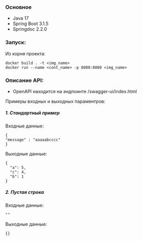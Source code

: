 ### Основное

- Java 17
- Spring Boot 3.1.5
- Springdoc 2.2.0

### Запуск:

Из корня проекта:

```
docker build . -t <img_name>
docker run --name <cont_name> -p 8080:8080 <img_name>
```

### Описание API:

- OpenAPI находится на эндпоинте /swagger-ui/index.html

Примеры входных и выходных параментров:

##### 1. Стандартный пример

Входные данные:
```
{
"message" : "aaaaabcccc"
}
```

Выходные данные:
```
{
  "a": 5,
  "c": 4,
  "b": 1
}
```

##### 2. Пустая строка

Входные данные:
```
""
```

Выходные данные:
```
{}
```

